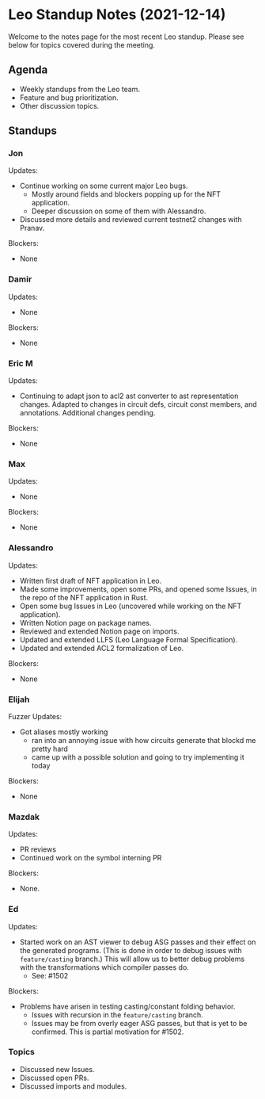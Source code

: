 # Leo Standup Notes (2021-12-14)

Welcome to the notes page for the most recent Leo standup. Please see below for topics covered during the meeting.

## Agenda

* Weekly standups from the Leo team.
* Feature and bug prioritization.
* Other discussion topics.

## Standups

### Jon

Updates:

* Continue working on some current major Leo bugs.
  * Mostly around fields and blockers popping up for the NFT application.
  * Deeper discussion on some of them with Alessandro.
* Discussed more details and reviewed current testnet2 changes with Pranav.

Blockers:

* None

### Damir

Updates:

* None

Blockers:

* None

### Eric M

Updates:

* Continuing to adapt json to acl2 ast converter to ast representation changes.  Adapted to changes in circuit defs, circuit const members, and annotations.  Additional changes pending.

Blockers:

* None

### Max

Updates:

* None

Blockers:

* None

### Alessandro

Updates:

* Written first draft of NFT application in Leo.
* Made some improvements, open some PRs, and opened some Issues, in the repo of the NFT application in Rust.
* Open some bug Issues in Leo (uncovered while working on the NFT application).
* Written Notion page on package names.
* Reviewed and extended Notion page on imports.
* Updated and extended LLFS (Leo Language Formal Specification).
* Updated and extended ACL2 formalization of Leo.

Blockers:

* None

### Elijah

Fuzzer Updates:

* Got aliases mostly working
    * ran into an annoying issue with how circuits generate that blockd me pretty hard
    * came up with a possible solution and going to try implementing it today

Blockers:

* None

### Mazdak

Updates:

* PR reviews
* Continued work on the symbol interning PR

Blockers:

* None.

### Ed

Updates:

* Started work on an AST viewer to debug ASG passes and their effect on the
  generated programs. (This is done in order to debug issues with
  `feature/casting` branch.) This will allow us to better debug problems with
  the transformations which compiler passes do.
  - See: #1502

Blockers:

* Problems have arisen in testing casting/constant folding behavior.
  - Issues with recursion in the `feature/casting` branch.
  - Issues may be from overly eager ASG passes, but that is yet to be confirmed.
    This is partial motivation for #1502.

### Topics

* Discussed new Issues.
* Discussed open PRs.
* Discussed imports and modules.
